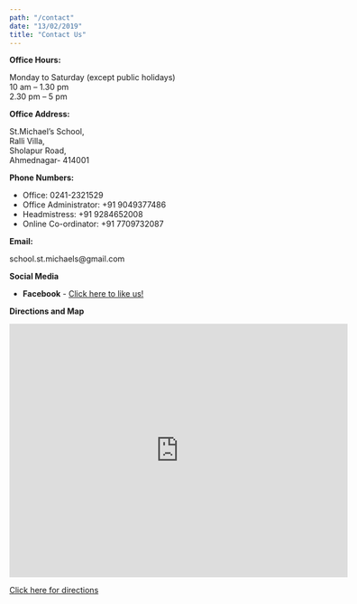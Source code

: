 ```yaml
---
path: "/contact"
date: "13/02/2019"
title: "Contact Us"
---
```


**Office Hours:**

Monday to Saturday (except public holidays)  
10 am – 1.30 pm  
2.30 pm – 5 pm

**Office Address:**

St.Michael’s School,  
Ralli Villa,  
Sholapur Road,  
Ahmednagar- 414001

**Phone Numbers:**

- Office: 0241-2321529
- Office Administrator: +91 9049377486
- Headmistress: +91 9284652008
- Online Co-ordinator: +91 7709732087

**Email:**

school.st.michaels<i></i>@<i></i>gmail.com

**Social Media**

- **Facebook** - [Click here to like us!](https://www.facebook.com/stmichaelsahmednagar/?ref=hl)

**Directions and Map**

<iframe style="overflow-x:auto;" src="https://www.google.com/maps/embed?pb=!1m18!1m12!1m3!1d3770.5541165564546!2d74.74931891463082!3d19.083332087083694!2m3!1f0!2f0!3f0!3m2!1i1024!2i768!4f13.1!3m3!1m2!1s0x3bdcb069126730a3%3A0xbaacdd99cf1af776!2sSt%20Michael&#39;s%20school!5e0!3m2!1sen!2suk!4v1572735386877!5m2!1sen!2suk" width="600" height="450" frameborder="0" style="border:0;" allowfullscreen=""></iframe>

[Click here for directions](https://goo.gl/maps/ws6cQ5M1SDBugYkm8)
